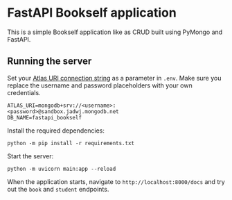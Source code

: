 
# FastAPI Bookself application

This is a simple Bookself application like as CRUD built using PyMongo and FastAPI.

## Running the server

Set your [Atlas URI connection string](https://docs.atlas.mongodb.com/getting-started/) as a parameter in `.env`. Make sure you replace the username and password placeholders with your own credentials.

```
ATLAS_URI=mongodb+srv://<username>:<password>@sandbox.jadwj.mongodb.net
DB_NAME=fastapi_bookself
```

Install the required dependencies:

```
python -m pip install -r requirements.txt
```

Start the server:
```
python -m uvicorn main:app --reload
```

When the application starts, navigate to `http://localhost:8000/docs` and try out the `book` and `student` endpoints.
